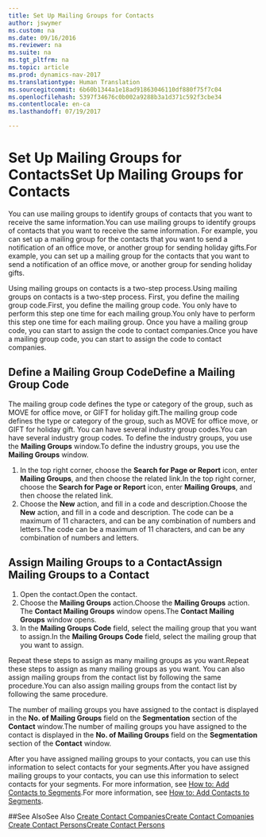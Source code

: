 ```yaml
---
title: Set Up Mailing Groups for Contacts
author: jswymer
ms.custom: na
ms.date: 09/16/2016
ms.reviewer: na
ms.suite: na
ms.tgt_pltfrm: na
ms.topic: article
ms.prod: dynamics-nav-2017
ms.translationtype: Human Translation
ms.sourcegitcommit: 6b60b1344a1e18ad91863046110df880f75f7c04
ms.openlocfilehash: 5397f34676c0b002a9288b3a1d371c592f3cbe34
ms.contentlocale: en-ca
ms.lasthandoff: 07/19/2017

---
```

# <a name="set-up-mailing-groups-for-contacts"></a><span data-ttu-id="4061d-102">Set Up Mailing Groups for Contacts</span><span class="sxs-lookup"><span data-stu-id="4061d-102">Set Up Mailing Groups for Contacts</span></span>
<span data-ttu-id="4061d-103">You can use mailing groups to identify groups of contacts that you want to receive the same information.</span><span class="sxs-lookup"><span data-stu-id="4061d-103">You can use mailing groups to identify groups of contacts that you want to receive the same information.</span></span> <span data-ttu-id="4061d-104">For example, you can set up a mailing group for the contacts that you want to send a notification of an office move, or another group for sending holiday gifts.</span><span class="sxs-lookup"><span data-stu-id="4061d-104">For example, you can set up a mailing group for the contacts that you want to send a notification of an office move, or another group for sending holiday gifts.</span></span>

<span data-ttu-id="4061d-105">Using mailing groups on contacts is a two-step process.</span><span class="sxs-lookup"><span data-stu-id="4061d-105">Using mailing groups on contacts is a two-step process.</span></span> <span data-ttu-id="4061d-106">First, you define the mailing group code.</span><span class="sxs-lookup"><span data-stu-id="4061d-106">First, you define the mailing group code.</span></span> <span data-ttu-id="4061d-107">You only have to perform this step one time for each mailing group.</span><span class="sxs-lookup"><span data-stu-id="4061d-107">You only have to perform this step one time for each mailing group.</span></span> <span data-ttu-id="4061d-108">Once you have a mailing group code, you can start to assign the code to contact companies.</span><span class="sxs-lookup"><span data-stu-id="4061d-108">Once you have a mailing group code, you can start to assign the code to contact companies.</span></span>

## <a name="define-a-mailing-group-code"></a><span data-ttu-id="4061d-109">Define a Mailing Group Code</span><span class="sxs-lookup"><span data-stu-id="4061d-109">Define a Mailing Group Code</span></span>
<span data-ttu-id="4061d-110">The mailing group code defines the type or category of the group, such as MOVE for office move, or GIFT for holiday gift.</span><span class="sxs-lookup"><span data-stu-id="4061d-110">The mailing group code defines the type or category of the group, such as MOVE for office move, or GIFT for holiday gift.</span></span> <span data-ttu-id="4061d-111">You can have several industry group codes.</span><span class="sxs-lookup"><span data-stu-id="4061d-111">You can have several industry group codes.</span></span> <span data-ttu-id="4061d-112">To define the industry groups, you use the **Mailing Groups** window.</span><span class="sxs-lookup"><span data-stu-id="4061d-112">To define the industry groups, you use the **Mailing Groups** window.</span></span>

1. <span data-ttu-id="4061d-113">In the top right corner, choose the **Search for Page or Report** icon, enter **Mailing Groups**, and then choose the related link.</span><span class="sxs-lookup"><span data-stu-id="4061d-113">In the top right corner, choose the **Search for Page or Report** icon, enter **Mailing Groups**, and then choose the related link.</span></span>
2. <span data-ttu-id="4061d-114">Choose the **New** action, and fill in a code and description.</span><span class="sxs-lookup"><span data-stu-id="4061d-114">Choose the **New** action, and fill in a code and description.</span></span> <span data-ttu-id="4061d-115">The code can be a maximum of 11 characters, and can be any combination of numbers and letters.</span><span class="sxs-lookup"><span data-stu-id="4061d-115">The code can be a maximum of 11 characters, and can be any combination of numbers and letters.</span></span>

## <a name="assign-mailing-groups-to-a-contact"></a><span data-ttu-id="4061d-116">Assign Mailing Groups to a Contact</span><span class="sxs-lookup"><span data-stu-id="4061d-116">Assign Mailing Groups to a Contact</span></span>
1. <span data-ttu-id="4061d-117">Open the contact.</span><span class="sxs-lookup"><span data-stu-id="4061d-117">Open the contact.</span></span>
2. <span data-ttu-id="4061d-118">Choose the **Mailing Groups** action.</span><span class="sxs-lookup"><span data-stu-id="4061d-118">Choose the **Mailing Groups** action.</span></span> <span data-ttu-id="4061d-119">The **Contact Mailing Groups** window opens.</span><span class="sxs-lookup"><span data-stu-id="4061d-119">The **Contact Mailing Groups** window opens.</span></span>
3. <span data-ttu-id="4061d-120">In the **Mailing Groups Code** field, select the mailing group that you want to assign.</span><span class="sxs-lookup"><span data-stu-id="4061d-120">In the **Mailing Groups Code** field, select the mailing group that you want to assign.</span></span>

<span data-ttu-id="4061d-121">Repeat these steps to assign as many mailing groups as you want.</span><span class="sxs-lookup"><span data-stu-id="4061d-121">Repeat these steps to assign as many mailing groups as you want.</span></span> <span data-ttu-id="4061d-122">You can also assign mailing groups from the contact list by following the same procedure.</span><span class="sxs-lookup"><span data-stu-id="4061d-122">You can also assign mailing groups from the contact list by following the same procedure.</span></span>

<span data-ttu-id="4061d-123">The number of mailing groups you have assigned to the contact is displayed in the **No. of Mailing Groups** field on the **Segmentation** section of the **Contact** window.</span><span class="sxs-lookup"><span data-stu-id="4061d-123">The number of mailing groups you have assigned to the contact is displayed in the **No. of Mailing Groups** field on the **Segmentation** section of the **Contact** window.</span></span>

<span data-ttu-id="4061d-124">After you have assigned mailing groups to your contacts, you can use this information to select contacts for your segments.</span><span class="sxs-lookup"><span data-stu-id="4061d-124">After you have assigned mailing groups to your contacts, you can use this information to select contacts for your segments.</span></span> <span data-ttu-id="4061d-125">For more information, see [How to: Add Contacts to Segments](marketing-add-contact-segment.md).</span><span class="sxs-lookup"><span data-stu-id="4061d-125">For more information, see [How to: Add Contacts to Segments](marketing-add-contact-segment.md).</span></span>

##<a name="see-also"></a><span data-ttu-id="4061d-126">See Also</span><span class="sxs-lookup"><span data-stu-id="4061d-126">See Also</span></span>
[<span data-ttu-id="4061d-127">Create Contact Companies</span><span class="sxs-lookup"><span data-stu-id="4061d-127">Create Contact Companies</span></span>](marketing-create-contact-companies.md)  
[<span data-ttu-id="4061d-128">Create Contact Persons</span><span class="sxs-lookup"><span data-stu-id="4061d-128">Create Contact Persons</span></span>](marketing-create-contact-persons.md)  

